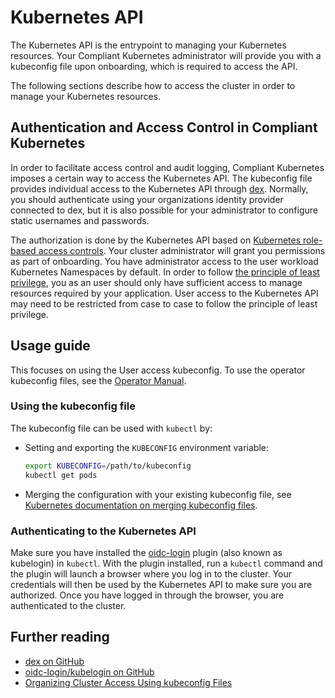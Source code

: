 # Kubernetes API

[](<!-- How does the kubeconfig of a Compliant Kubernetes cluster typically look? How does a user install/merge it with their existing kubeconfig? -->)

The Kubernetes API is the entrypoint to managing your Kubernetes resources.
Your Compliant Kubernetes administrator will provide you with a kubeconfig file upon onboarding, which is required to access the API.

The following sections describe how to access the cluster in order to manage your Kubernetes resources.

## Authentication and Access Control in Compliant Kubernetes

[](<!-- What Kubernetes roles does a user have by default? What is allowed and what is disallowed? Why? -->)

In order to facilitate access control and audit logging, Compliant Kubernetes imposes a certain way to access the Kubernetes API.
The kubeconfig file provides individual access to the Kubernetes API through [dex](https://github.com/dexidp/dex).
Normally, you should authenticate using your organizations identity provider connected to dex, but it is also possible for your administrator to configure static usernames and passwords.

The authorization is done by the Kubernetes API based on [Kubernetes role-based access controls](https://kubernetes.io/docs/reference/access-authn-authz/rbac/).
Your cluster administrator will grant you permissions as part of onboarding.
You have administrator access to the user workload Kubernetes Namespaces by default.
In order to follow [the principle of least privilege](https://en.wikipedia.org/wiki/Principle_of_least_privilege), you as an user should only have sufficient access to manage resources required by your application.
User access to the Kubernetes API may need to be restricted from case to case to follow the principle of least privilege.

## Usage guide

[](<!-- Please show step-by-step how to use kubectl, including auth flow via Dex and Terminal screenshots. -->)

This focuses on using the User access kubeconfig.
To use the operator kubeconfig files, see the [Operator Manual](../operator-manual/index.md).

### Using the kubeconfig file

The kubeconfig file can be used with `kubectl` by:

* Setting and exporting the `KUBECONFIG` environment variable:

  ```bash
  export KUBECONFIG=/path/to/kubeconfig
  kubectl get pods
  ```

* Merging the configuration with your existing kubeconfig file, see [Kubernetes documentation on merging kubeconfig files](https://kubernetes.io/docs/concepts/configuration/organize-cluster-access-kubeconfig/#merging-kubeconfig-files).

### Authenticating to the Kubernetes API

Make sure you have installed the [oidc-login](https://github.com/int128/kubelogin) plugin (also known as kubelogin) in `kubectl`.
With the plugin installed, run a `kubectl` command and the plugin will launch a browser where you log in to the cluster.
Your credentials will then be used by the Kubernetes API to make sure you are authorized.
Once you have logged in through the browser, you are authenticated to the cluster.

## Further reading

[](<!-- Further reading: Dex, Kubernetes Tutorial, other relevant documentation -->)

* [dex on GitHub](https://github.com/dexidp/dex)
* [oidc-login/kubelogin on GitHub](https://github.com/int128/kubelogin)
* [Organizing Cluster Access Using kubeconfig Files
](https://kubernetes.io/docs/concepts/configuration/organize-cluster-access-kubeconfig/)
